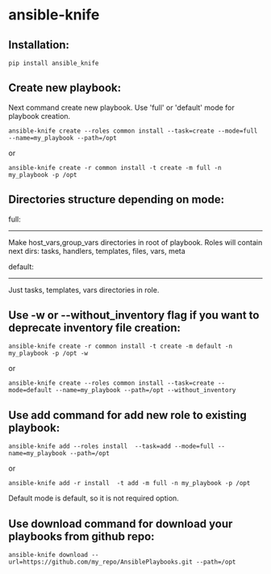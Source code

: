 ansible-knife
=============

Installation:
----------

`pip install ansible_knife`

Create new playbook:
-------------------

Next command create new playbook. Use 'full' or 'default' mode for playbook creation.

`ansible-knife create --roles common install --task=create --mode=full --name=my_playbook --path=/opt`

or

`ansible-knife create -r common install -t create -m full -n my_playbook -p /opt`

Directories structure depending on mode:
----------------------------------------

full:
___
Make host_vars,group_vars directories in root of playbook. Roles will contain next dirs: tasks, handlers, templates, files, vars, meta

default:
___
Just tasks, templates, vars directories in role.


Use -w or --without_inventory flag if you want to deprecate inventory file creation:
---------------

`ansible-knife create -r common install -t create -m default -n my_playbook -p /opt -w`    

or

`ansible-knife create --roles common install --task=create --mode=default --name=my_playbook --path=/opt --without_inventory`


Use add command for add new role to existing playbook:
--------------------

`ansible-knife add --roles install  --task=add --mode=full --name=my_playbook --path=/opt`

or

`ansible-knife add -r install  -t add -m full -n my_playbook -p /opt`


Default mode is default, so it is not required option.


Use download command for download your playbooks from github repo:
------------------

`ansible-knife download --url=https://github.com/my_repo/AnsiblePlaybooks.git --path=/opt`
